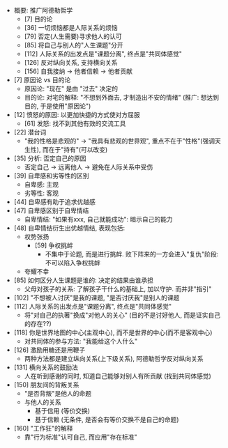 - 概要: 推广阿德勒哲学
  - [7] 目的论
  - [36] 一切烦恼都是人际关系的烦恼
  - [79] 否定(人生需要)寻求他人的认可
  - [85] 将自己与别人的"人生课题"分开
  - [112] 人际关系的出发点是"课题分离", 终点是"共同体感觉"
  - [126] 反对纵向关系, 支持横向关系
  - [156] 自我接纳 -> 他者信赖 -> 他者贡献
- [7] 原因论 vs 目的论
  - 原因论: "现在" 是由 "过去" 决定的
  - 目的论: 对宅的解释: "不想到外面去, 才制造出不安的情绪" (推广: 想达到目的, 于是使用"原因论")
- [12] 愤怒的原因: 以更加快捷的方式使对方屈服
  - [61] 发怒: 找不到其他有效的交流工具
- [22] 潜台词
  - "我的性格是悲观的" -> "我具有悲观的世界观", 重点不在于"性格"(强调天生性), 而在于"持有"(可以改变)
- [35] 分析: 否定自己的原因
  - 否定自己 -> 远离他人 -> 避免在人际关系中受伤
- [39] 自卑感和劣等性的区别
  - 自卑感: 主观
  - 劣等性: 客观
- [44] 自卑感有助于追求优越感
- [47] 自卑感区别于自卑情结
  - 自卑情结: "如果有xxx, 自己就能成功": 暗示自己的能力
- [48] 自卑情结衍生出优越情结, 表现包括: 
  - 权势张扬
    - [59] 争权挑衅
      - 不集中于论题, 而是进行挑衅. 败下阵来的一方会进入"复仇"阶段: 不可以陷入争权挑衅
  - 夸耀不幸
- [85] 如何区分人生课题是谁的: 决定的结果由谁承担
  - 父母对孩子的关系: 了解孩子干什么的基础上, 加以守护. 而并非"指引"
- [102] "不想被人讨厌"是我的课题, "是否讨厌我"是别人的课题
- [112] 人际关系的出发点是"课题分离", 终点是"共同体感觉"
  - 将"对自己的执著"换成"对他人的关心" (目的不是讨好他人, 而是证实自己的存在??)
- [118] 你是世界地图的中心(主观中心), 而不是世界的中心(而不是客观中心)
  - 对共同体的参与方法: "我能给这个人什么"
- [126] 激励用糖还是用鞭子
  - 两种方法都是建立纵向关系(上下级关系), 阿德勒哲学反对纵向关系
- [131] 横向关系的鼓励法
  - 人在听到感谢的同时, 知道自己能够对别人有所贡献 (找到共同体感觉)
- [150] 朋友间的背叛关系
  - "是否背叛"是他人的命题
  - 与他人的关系
    - 基于信用 (等价交换)
    - 基于信赖 (无条件, 是否会有等价交换不是自己的命题)
- [160] "工作狂"的解释
  - 靠"行为标准"认可自己, 而应用"存在标准"
